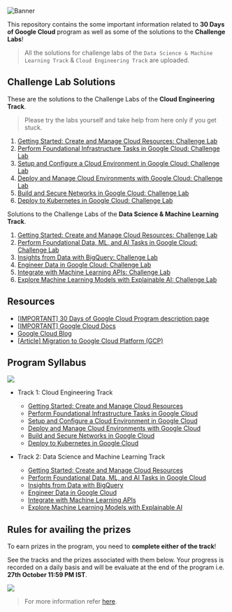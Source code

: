 ![Banner](https://github.com/Vinit-Kumar-Shah/30-Days-of-Google-Cloud/blob/main/assets/banner.png)

This repository contains the some important information related to **30 Days of Google Cloud** program as well as some of the solutions to the **Challenge Labs**!

> All the solutions for challenge labs of the `Data Science & Machine Learning Track` & `Cloud Engineering Track` are uploaded.

## Challenge Lab Solutions

These are the solutions to the Challenge Labs of the **Cloud Engineering Track**.

> Please try the labs yourself and take help from here only if you get stuck.

1. [Getting Started: Create and Manage Cloud Resources: Challenge Lab](https://github.com/Vinit-Kumar-Shah/30-Days-of-Google-Cloud/blob/master/Getting%20Started:%20Create%20and%20Manage%20Cloud%20Resources:%20Challenge%20Lab.md)
2. [Perform Foundational Infrastructure Tasks in Google Cloud: Challenge Lab](https://github.com/Vinit-Kumar-Shah/30-Days-of-Google-Cloud/blob/master/Perform%20Foundational%20Infrastructure%20Tasks%20in%20Google%20Cloud%20Challenge%20Lab.md)
3. [Setup and Configure a Cloud Environment in Google Cloud: Challenge Lab](https://github.com/Vinit-Kumar-Shah/30-Days-of-Google-Cloud/blob/master/Set%20up%20and%20Configure%20a%20Cloud%20Environment%20in%20Google%20Cloud:%20Challenge%20Lab.md)
4. [Deploy and Manage Cloud Environments with Google Cloud: Challenge Lab](https://github.com/Vinit-Kumar-Shah/30-Days-of-Google-Cloud/blob/master/Deploy%20and%20Manage%20Cloud%20Environments%20with%20Google%20Cloud:%20Challenge%20Lab.md)
5. [Build and Secure Networks in Google Cloud: Challenge Lab](https://github.com/Vinit-Kumar-Shah/30-Days-of-Google-Cloud/blob/master/Build%20and%20Secure%20Networks%20in%20Google%20Cloud:%20Challenge%20Lab.md)
6. [Deploy to Kubernetes in Google Cloud: Challenge Lab](https://github.com/Vinit-Kumar-Shah/30-Days-of-Google-Cloud/blob/master/Deploy%20to%20Kubernetes%20in%20Google%20Cloud:%20Challenge%20Lab.md)

Solutions to the Challenge Labs of the **Data Science & Machine Learning Track**.

1. [Getting Started: Create and Manage Cloud Resources: Challenge Lab](https://github.com/Vinit-Kumar-Shah/30-Days-of-Google-Cloud/blob/master/Getting%20Started:%20Create%20and%20Manage%20Cloud%20Resources:%20Challenge%20Lab.md)
2. [Perform Foundational Data, ML, and AI Tasks in Google Cloud: Challenge Lab](https://github.com/Vinit-Kumar-Shah/30-Days-of-Google-Cloud/blob/master/Perform%20Foundational%20Data%2C%20ML%2C%20and%20AI%20Tasks%20in%20Google%20Cloud:%20Challenge%20Lab.md)
3. [Insights from Data with BigQuery: Challenge Lab](https://github.com/Vinit-Kumar-Shah/30-Days-of-Google-Cloud/blob/master/Insights%20from%20Data%20with%20BigQuery:%20Challenge%20Lab.md)
4. [Engineer Data in Google Cloud: Challenge Lab](https://github.com/Vinit-Kumar-Shah/30-Days-of-Google-Cloud/blob/master/Engineer%20Data%20in%20Google%20Cloud:%20Challenge%20Lab.md)
5. [Integrate with Machine Learning APIs: Challenge Lab](https://github.com/Vinit-Kumar-Shah/30-Days-of-Google-Cloud/blob/master/Integrate%20with%20Machine%20Learning%20APIs:%20Challenge%20Lab.md)
6. [Explore Machine Learning Models with Explainable AI: Challenge Lab](https://github.com/Vinit-Kumar-Shah/30-Days-of-Google-Cloud/blob/master/Explore%20Machine%20Learning%20Models%20with%20Explainable%20AI:%20Challenge%20Lab.md)

## Resources

* [[IMPORTANT] 30 Days of Google Cloud Program description page](https://events.withgoogle.com/30daysofgooglecloud/)
* [[IMPORTANT] Google Cloud Docs](https://cloud.google.com/docs)
* [Google Cloud Blog](https://cloud.google.com/blog/)
* [[Article] Migration to Google Cloud Platform (GCP)](https://blog.hike.in/migration-to-google-cloud-platform-gcp-17c397e564b8)

## Program Syllabus

![](https://github.com/Vinit-Kumar-Shah/30-Days-of-Google-Cloud/blob/main/assets/badges.png)

* Track 1: Cloud Engineering Track

  * [Getting Started: Create and Manage Cloud Resources](https://google.qwiklabs.com/quests/120) 
  * [Perform Foundational Infrastructure Tasks in Google Cloud](https://google.qwiklabs.com/quests/118)
  * [Setup and Configure a Cloud Environment in Google Cloud](https://google.qwiklabs.com/quests/119?utm_source=google&utm_medium=lp&utm_campaign=gcpskills)
  * [Deploy and Manage Cloud Environments with Google Cloud](https://google.qwiklabs.com/quests/121?utm_source=google&utm_medium=lp&utm_campaign=gcpskills)
  * [Build and Secure Networks in Google Cloud](https://google.qwiklabs.com/quests/128?utm_source=google&utm_medium=lp&utm_campaign=gcpskills)
  * [Deploy to Kubernetes in Google Cloud](https://google.qwiklabs.com/quests/116?utm_source=google&utm_medium=lp&utm_campaign=gcpskills)

* Track 2: Data Science and Machine Learning Track
  * [Getting Started: Create and Manage Cloud Resources](https://google.qwiklabs.com/quests/120) 
  * [Perform Foundational Data, ML, and AI Tasks in Google Cloud](https://google.qwiklabs.com/quests/117?utm_source=google&utm_medium=lp&utm_campaign=gcpskills)
  * [Insights from Data with BigQuery](https://google.qwiklabs.com/quests/123)
  * [Engineer Data in Google Cloud](https://google.qwiklabs.com/quests/132)
  * [Integrate with Machine Learning APIs](https://google.qwiklabs.com/quests/136?utm_source=google&utm_medium=lp&utm_campaign=gcpskills)
  * [Explore Machine Learning Models with Explainable AI](https://google.qwiklabs.com/quests/126?utm_source=google&utm_medium=lp&utm_campaign=gcpskills)

## Rules for availing the prizes

To earn prizes in the program, you need to **complete either of the track**!

See the tracks and the prizes associated with them below. Your progress is recorded on a daily basis and will be evaluate at the end of the program i.e. **27th October 11:59 PM IST**.

![](https://github.com/Vinit-Kumar-Shah/30-Days-of-Google-Cloud/blob/main/assets/prizes_table.png)

> For more information refer [here](https://events.withgoogle.com/30daysofgooglecloud/prize-rules/#content).
